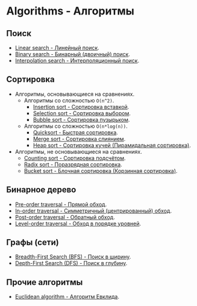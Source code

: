 ﻿# Algorithms - Алгоритмы

## Поиск

- [Linear search - Линейный поиск](./Search/LinearSearch/LinearSearch.md).
- [Binary search - Бинарный (двоичный) поиск](./Search/BinarySearch/BinarySearch.md).
- [Interpolation search - Интерполяционный поиск](./Search/InterpolationSearch/InterpolationSearch.md).

## Сортировка

- Алгоритмы, основывающиеся на сравнениях.
  - Алгоритмы со сложностью `O(n^2)`.
     - [Insertion sort - Сортировка вставкой](./Sorting/InsertionSort/InsertionSort.md).
     - [Selection sort - Сортировка выбором](./Sorting/SelectionSort/SelectionSort.md).
     - [Bubble sort - Сортировка пузырьком](./Sorting/BubbleSort/BubbleSort.md).
  - Алгоритмы со сложностью `O(n*log(n))`.
     - [Quicksort - Быстрая сортировка](./Sorting/Quicksort/Quicksort.md).
     - [Merge sort - Сортировка слиянием](./Sorting/MergeSort/MergeSort.md).
     - [Heap sort - Сортировка кучей (Пирамидальная сортировка)](./Sorting/HeapSort/HeapSort.md).
- Алгоритмы, не основывающиеся на сравнениях.
   - [Counting sort - Сортировка подсчётом](./Sorting/CountingSort/CountingSort.md).
   - [Radix sort - Поразрядная сортировка](./Sorting/RadixSort/RadixSort.md).
   - [Bucket sort - Блочная сортировка (Корзинная сортировка)](./Sorting/BucketSort/BucketSort.md).

## Бинарное дерево

- [Pre-order traversal - Прямой обход](./BinaryTree/PreOrderTraversal/PreOrderTraversal.md).
- [In-order traversal - Симметричный (центрированный) обход](./BinaryTree/InOrderTraversal/InOrderTraversal.md).
- [Post-order traversal - Обратный обход](./BinaryTree/PostOrderTraversal/PostOrderTraversal.md).
- [Level-order traversal - Обход в порядке уровней](./BinaryTree/LevelOrderTraversal/LevelOrderTraversal.md).

## Графы (сети)

- [Breadth-First Search (BFS) - Поиск в ширину](./Graph/BreadthFirstSearch/BreadthFirstSearch.md).
- [Depth-First Search (DFS) - Поиск в глубину](./Graph/DepthFirstSearch/DepthFirstSearch.md).

## Прочие алгоритмы

- [Euclidean algorithm - Алгоритм Евклида](./EuclideanAlgorithm/EuclideanAlgorithm.md).
